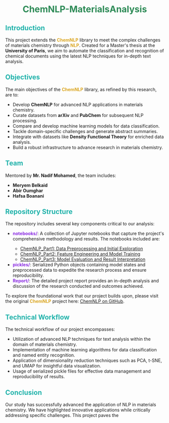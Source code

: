 <h1 align="center" style="color:#2E8B57;">ChemNLP-MaterialsAnalysis</h1>

<h2 style="color:#20B2AA;">Introduction</h2>
<p>This project extends the <span style="font-weight:bold; color:#DAA520;">ChemNLP</span> library to meet the complex challenges of materials chemistry through <span style="font-weight:bold; color:#DAA520;">NLP</span>. Created for a Master's thesis at the <span style="font-weight:bold;">University of Paris</span>, we aim to automate the classification and recognition of chemical documents using the latest NLP techniques for in-depth text analysis.</p>

<h2 style="color:#20B2AA;">Objectives</h2>
<p>The main objectives of the <span style="font-weight:bold; color:#DAA520;">ChemNLP</span> library, as refined by this research, are to:</p>
<ul>
  <li>Develop <span style="font-weight:bold;">ChemNLP</span> for advanced NLP applications in materials chemistry.</li>
  <li>Curate datasets from <span style="font-weight:bold;">arXiv</span> and <span style="font-weight:bold;">PubChem</span> for subsequent NLP processing.</li>
  <li>Compare and develop machine learning models for data classification.</li>
  <li>Tackle domain-specific challenges and generate abstract summaries.</li>
  <li>Integrate with datasets like <span style="font-weight:bold;">Density Functional Theory</span> for enriched data analysis.</li>
  <li>Build a robust infrastructure to advance research in materials chemistry.</li>
</ul>

<h2 style="color:#20B2AA;">Team</h2>
<p>Mentored by <span style="font-weight:bold;">Mr. Nadif Mohamed</span>, the team includes:</p>
<ul>
  <li><span style="font-weight:bold;">Meryem Belkaid</span></li>
  <li><span style="font-weight:bold;">Abir Oumghar</span></li>
  <li><span style="font-weight:bold;">Hafsa Boanani</span></li>
</ul>

<h2 style="color:#20B2AA;">Repository Structure</h2>
<p>The repository includes several key components critical to our analysis:</p>
<ul>
  <li><strong style="color:#8A2BE2;">notebooks/</strong>: A collection of Jupyter notebooks that capture the project's comprehensive methodology and results. The notebooks included are:</li>
    <ul>
      <li><a href="YOUR_REPO_PATH_HERE/ChemNLP_Part1.ipynb">ChemNLP_Part1: Data Preprocessing and Initial Exploration</a></li>
      <li><a href="YOUR_REPO_PATH_HERE/ChemNLP_Part2.ipynb">ChemNLP_Part2: Feature Engineering and Model Training</a></li>
      <li><a href="YOUR_REPO_PATH_HERE/ChemNLP_Part3.ipynb">ChemNLP_Part3: Model Evaluation and Result Interpretation</a></li>
    </ul>
  <li><strong style="color:#8A2BE2;">pickles/</strong>: Serialized Python objects containing model states and preprocessed data to expedite the research process and ensure reproducibility.</li>
  <li><strong style="color:#8A2BE2;">Report/</strong>: The detailed project report provides an in-depth analysis and discussion of the research conducted and outcomes achieved.</li>
</ul>

<p>To explore the foundational work that our project builds upon, please visit the original <span style="font-weight:bold; color:#DAA520;">ChemNLP</span> project here: <a href="https://github.com/usnistgov/chemnlp">ChemNLP on GitHub</a>.</p>

<h2 style="color:#20B2AA;">Technical Workflow</h2>
<p>The technical workflow of our project encompasses:</p>
<ul>
  <li>Utilization of advanced NLP techniques for text analysis within the domain of materials chemistry.</li>
  <li>Implementation of machine learning algorithms for data classification and named entity recognition.</li>
  <li>Application of dimensionality reduction techniques such as PCA, t-SNE, and UMAP for insightful data visualization.</li>
  <li>Usage of serialized pickle files for effective data management and reproducibility of results.</li>
</ul>

<h2 style="color:#20B2AA;">Conclusion</h2>
<p>Our study has successfully advanced the application of NLP in materials chemistry. We have highlighted innovative applications while critically addressing specific challenges. This project paves the
